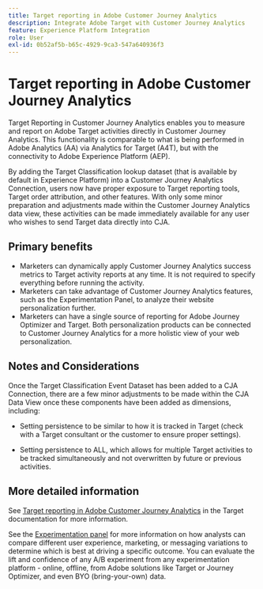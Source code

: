 ```yaml
---
title: Target reporting in Adobe Customer Journey Analytics
description: Integrate Adobe Target with Customer Journey Analytics
feature: Experience Platform Integration
role: User
exl-id: 0b52af5b-b65c-4929-9ca3-547a640936f3
---
```

# Target reporting in Adobe Customer Journey Analytics

Target Reporting in Customer Journey Analytics enables you to measure and report on Adobe Target activities directly in Customer Journey Analytics. This functionality is comparable to what is being performed in Adobe Analytics (AA) via Analytics for Target (A4T), but with the connectivity to Adobe Experience Platform (AEP). 

By adding the Target Classification lookup dataset (that is available by default in Experience Platform) into a Customer Journey Analytics Connection, users now have proper exposure to Target reporting tools, Target order attribution, and other features. With only some minor preparation and adjustments made within the Customer Journey Analytics data view, these activities can be made immediately available for any user who wishes to send Target data directly into CJA. 

## Primary benefits

* Marketers can dynamically apply Customer Journey Analytics success metrics to Target activity reports at any time. It is not required to specify everything before running the activity.
* Marketers can take advantage of Customer Journey Analytics features, such as the Experimentation Panel, to analyze their website personalization further.
* Marketers can have a single source of reporting for Adobe Journey Optimizer and Target. Both personalization products can be connected to Customer Journey Analytics for a more holistic view of your web personalization.

## Notes and Considerations

Once the Target Classification Event Dataset has been added to a CJA Connection, there are a few minor adjustments to be made within the CJA Data View once these components have been added as dimensions, including:

* Setting persistence to be similar to how it is tracked in Target (check with a Target consultant or the customer to ensure proper settings).

* Setting persistence to ALL, which allows for multiple Target activities to be tracked simultaneously and not overwritten by future or previous activities.

## More detailed information

See [Target reporting in Adobe Customer Journey Analytics](https://experienceleague.adobe.com/en/docs/target/using/integrate/cja/target-reporting-in-cja) in the Target documentation for more information.

See the [Experimentation panel](../analysis-workspace/c-panels/experimentation.md) for more information on how analysts can compare different user experience, marketing, or messaging variations to determine which is best at driving a specific outcome. You can evaluate the lift and confidence of any A/B experiment from any experimentation platform - online, offline, from Adobe solutions like Target or Journey Optimizer, and even BYO (bring-your-own) data.
